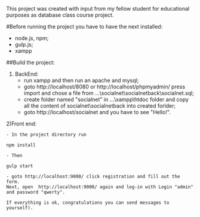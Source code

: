 This project was created with input from my fellow student for educational purposes as database class course project.

#Before running the project you have to have the next installed:
- node.js, npm;
- gulp.js;
- xampp

##Build the project:

1) BackEnd:
	- run xampp and then run an apache and mysql;
	- goto http://localhost/8080 or http://localhost/phpmyadmin/ press import and chose a file from ...\socialnet\socialnetback\socialnet.sql;
	- create folder named "socialnet" in ...\xampp\htdoc folder and copy all the content of socialnet\socialnetback into created forlder;
	- goto http://localhost/socialnet and you have to see "Hello!".


2)Front end:

	- In the project directory run

``` shell
npm install
```

	- Then
	
``` shell
gulp start
```

	- goto http://localhost:9000/ click registration and fill out the form.
	Next, open  http://localhost:9000/ again and log-in with Login "admin" and password "qwerty".
	
	If everything is ok, congratulations you can send messages to yourself). 